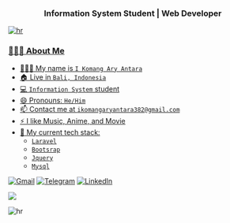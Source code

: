 <h3 align="center">Information System Student <a href="/">|</a> Web Developer <a href="/"></h3>

![hr](https://user-images.githubusercontent.com/39755201/159233055-3bd55a37-7284-46ad-b759-5ab0c13b3828.png)

### 👨🏻‍💻 About Me

-  👨🏻‍💼 My name is `I Komang Ary Antara`
-  🏠 Live in `Bali, Indonesia`
-  💻 `Information System` student
-  😄 Pronouns: `He/Him`
-  📫 Contact me at `ikomangaryantara382@gmail.com`
-  ⚡ I like Music, Anime, and Movie
-  🌟 My current tech stack:
    - `Laravel`
    - `Bootsrap`
    - `Jquery`
    - `Mysql`

[![Gmail](https://img.shields.io/badge/Gmail-D14836?style=for-the-badge&logo=gmail&logoColor=white)](mailto:ikomangaryantara382@gmail.com.com)
[![Telegram](https://img.shields.io/badge/Telegram-DEDEDE?style=for-the-badge&logo=telegram&logoColor=blue)](https://t.me/Yaskha)
[![LinkedIn](https://img.shields.io/badge/linkedin-%230077B5.svg?style=for-the-badge&logo=linkedin&logoColor=white)](https://www.linkedin.com/in/ikomangary)

<img src="https://user-images.githubusercontent.com/73097560/115834477-dbab4500-a447-11eb-908a-139a6edaec5c.gif">

![hr](https://user-images.githubusercontent.com/39755201/159233055-3bd55a37-7284-46ad-b759-5ab0c13b3828.png)
